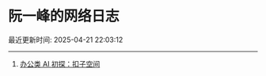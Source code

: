 # 阮一峰的网络日志

最近更新时间: 2025-04-21 22:03:12

--- 
1. [办公类 AI 初探：扣子空间](http://www.ruanyifeng.com/blog/2025/04/coze-space.html) 
